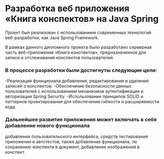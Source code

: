 # Разработка веб приложения «Книга конспектов» на Java Spring

Проект был реализован с использованием современных технологий веб-разработки, как Java Spring Framework.

В рамках данного дипломного проекта было разработано серверная часть веб-приложение «Книга конспектов», предназначенное для записи и отслеживания конспектов пользователей. 

### В процессе разработки были достигнуты следующие цели:
-Реализация функционала добавления, редактирования и удаления записей о конспектов.
-Обеспечение безопасности данных пользователей с использованием механизмов аутентификации и авторизации Spring Security.
-Использование принципов SOLID и паттернов проектирования для обеспечения гибкости и расширяемости кода.

### Дальнейшее развитие приложения может включать в себя добавление нового функционала
 добавление пользовательского интерфейса, средств тестирования приложения и автотестов, также добавление функционала, по сохранению конспекта в документ, добавление изображений в конспект.
